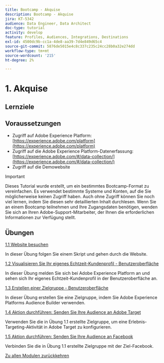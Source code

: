```yaml
---
title: Bootcamp - Akquise
description: Bootcamp - Akquise
jira: KT-5342
audience: Data Engineer, Data Architect
doc-type: tutorial
activity: develop
feature: Profiles, Audiences, Integrations, Destinations
exl-id: 4500dc9b-cc1a-4de8-aa39-7d4e849d65c4
source-git-commit: 5876de5015e4c8c337c235c24cc28b0a32e274dd
workflow-type: tm+mt
source-wordcount: '215'
ht-degree: 2%

---
```


# 1. Akquise

## Lernziele

## Voraussetzungen

- Zugriff auf Adobe Experience Platform: [https://experience.adobe.com/platform](https://experience.adobe.com/platform)
- Zugriff auf die Adobe Experience Platform-Datenerfassung: [https://experience.adobe.com/#/data-collection/](https://experience.adobe.com/#/data-collection/)
- Zugriff auf die Demowebsite

>[!IMPORTANT]
>
>Dieses Tutorial wurde erstellt, um ein bestimmtes Bootcamp-Format zu vereinfachen. Es verwendet bestimmte Systeme und Konten, auf die Sie möglicherweise keinen Zugriff haben. Auch ohne Zugriff können Sie noch viel lernen, indem Sie diesen sehr detaillierten Inhalt durchlesen. Wenn Sie an einem Bootcamp teilnehmen und Ihre Zugangsdaten benötigen, wenden Sie sich an Ihren Adobe-Support-Mitarbeiter, der Ihnen die erforderlichen Informationen zur Verfügung stellt.

## Übungen

[1.1 Website besuchen](./ex1.md)

In dieser Übung folgen Sie einem Skript und gehen durch die Website.

[1.2 Visualisieren Sie Ihr eigenes Echtzeit-Kundenprofil - Benutzeroberfläche](./ex2.md)

In dieser Übung melden Sie sich bei Adobe Experience Platform an und sehen sich Ihr eigenes Echtzeit-Kundenprofil in der Benutzeroberfläche an.

[1.3 Erstellen einer Zielgruppe - Benutzeroberfläche](./ex3.md)

In dieser Übung erstellen Sie eine Zielgruppe, indem Sie Adobe Experience Platforms Audience Builder verwenden.

[1.4 Aktion durchführen: Senden Sie Ihre Audience an Adobe Target](./ex4.md)

Verwenden Sie die in Übung 1.1 erstellte Zielgruppe, um eine Erlebnis-Targeting-Aktivität in Adobe Target zu konfigurieren.

[1.5 Aktion durchführen: Senden Sie Ihre Audience an Facebook](./ex5.md)

Verbinden Sie die in Übung 1.1 erstellte Zielgruppe mit der Ziel-Facebook.

[Zu allen Modulen zurückkehren](../../overview.md)
